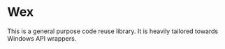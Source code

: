 # Wex

This is a general purpose code reuse library.
It is heavily tailored towards Windows API wrappers.
